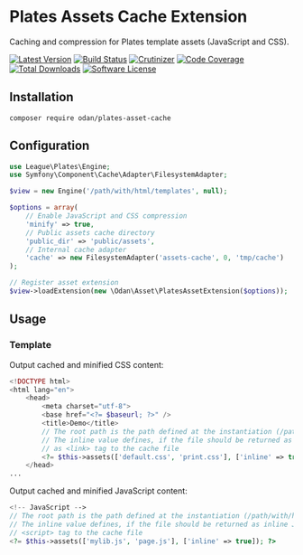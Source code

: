 # Plates Assets Cache Extension

Caching and compression for Plates template assets (JavaScript and CSS).

[![Latest Version](https://img.shields.io/github/release/odan/plates-asset-cache.svg)](https://github.com/loadsys/odan/plates-asset-cache/releases)
[![Build Status](https://travis-ci.org/odan/plates-asset-cache.svg?branch=master)](https://travis-ci.org/odan/plates-asset-cache)
[![Crutinizer](https://img.shields.io/scrutinizer/g/odan/plates-asset-cache.svg)](https://scrutinizer-ci.com/g/odan/plates-asset-cache)
[![Code Coverage](https://scrutinizer-ci.com/g/odan/plates-asset-cache/badges/coverage.png?b=master)](https://scrutinizer-ci.com/g/odan/plates-asset-cache/code-structure)
[![Total Downloads](https://img.shields.io/packagist/dt/odan/plates-asset-cache.svg)](https://packagist.org/packages/odan/plates-asset-cache/stats)
[![Software License](https://img.shields.io/badge/license-MIT-brightgreen.svg)](LICENSE.md)


## Installation

```
composer require odan/plates-asset-cache
```

## Configuration

```php
use League\Plates\Engine;
use Symfony\Component\Cache\Adapter\FilesystemAdapter;

$view = new Engine('/path/with/html/templates', null);

$options = array(
    // Enable JavaScript and CSS compression
    'minify' => true,
    // Public assets cache directory
    'public_dir' => 'public/assets',
    // Internal cache adapter
    'cache' => new FilesystemAdapter('assets-cache', 0, 'tmp/cache')
);

// Register asset extension
$view->loadExtension(new \Odan\Asset\PlatesAssetExtension($options));
```
## Usage

### Template

Output cached and minified CSS content:

```php
<!DOCTYPE html>
<html lang="en">
    <head>
        <meta charset="utf-8">
        <base href="<?= $baseurl; ?>" />
        <title>Demo</title>
        // The root path is the path defined at the instantiation (/path/with/html/templates)
        // The inline value defines, if the file should be returned as inline CSS or 
        // as <link> tag to the cache file
        <?= $this->assets(['default.css', 'print.css'], ['inline' => true]); ?>
    </head>
...
```

Output cached and minified JavaScript content:

```php
<!-- JavaScript -->
// The root path is the path defined at the instantiation (/path/with/html/templates)
// The inline value defines, if the file should be returned as inline JS or as 
// <script> tag to the cache file
<?= $this->assets(['mylib.js', 'page.js'], ['inline' => true]); ?>
```

